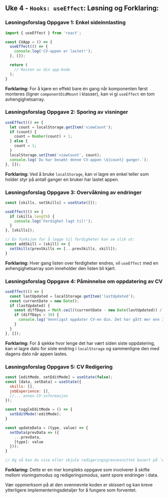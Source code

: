 ## Uke 4 - `Hooks: useEffect`: Løsning og Forklaring:

### **Løsningsforslag Oppgave 1: Enkel sideinnlasting**
```javascript
import { useEffect } from 'react';

const CVApp = () => {
  useEffect(() => {
    console.log('CV-appen er lastet!');
  }, []);

  return (
    // Resten av din app-kode
  );
}
```

**Forklaring:** 
For å kjøre en effekt bare én gang når komponenten først monteres (ligner `componentDidMount` i klasser), kan vi gi `useEffect` en tom avhengighetsarray.

### **Løsningsforslag Oppgave 2: Sporing av visninger**

```javascript
useEffect(() => {
  let count = localStorage.getItem('viewCount');
  if (count) {
    count = Number(count) + 1;
  } else {
    count = 1;
  }
  localStorage.setItem('viewCount', count);
  console.log(`Du har besøkt denne CV-appen \${count} ganger.`);
}, []);
```
**Forklaring:** 
Ved å bruke `localStorage`, kan vi lagre en enkel teller som holder styr på antall ganger en bruker har lastet appen.


### **Løsningsforslag Oppgave 3: Overvåkning av endringer**

```javascript
const [skills, setSkills] = useState([]);

useEffect(() => {
  if (skills.length) {
    console.log('Ferdighet lagt til!');
  }
}, [skills]);

// En funksjon for å legge til ferdigheter kan se slik ut:
const addSkill = (skill) => {
  setSkills(prevSkills => [...prevSkills, skill]);
}
```

**Forklaring:** 
Hver gang listen over ferdigheter endres, vil `useEffect` med en avhengighetsarray som inneholder den listen bli kjørt.

### **Løsningsforslag Oppgave 4: Påminnelse om oppdatering av CV**

```javascript
useEffect(() => {
  const lastUpdated = localStorage.getItem('lastUpdated');
  const currentDate = new Date();
  if (lastUpdated) {
    const diffDays = Math.ceil((currentDate - new Date(lastUpdated)) / (1000 * 60 * 60 * 24));
    if (diffDays > 30) {
      console.log('Vennligst oppdater CV-en din. Det har gått mer enn 30 dager siden sist!');
    }
  }
}, []);
```

**Forklaring:** 
For å sjekke hvor lenge det har vært siden siste oppdatering, kan vi lagre dato for siste endring i `localStorage` og sammenligne den med dagens dato når appen lastes.

### **Løsningsforslag Oppgave 5: CV Redigering**

```javascript
const [editMode, setEditMode] = useState(false);
const [data, setData] = useState({
  skills: [],
  jobExperience: [],
  //... annen CV-informasjon
});

const toggleEditMode = () => {
  setEditMode(!editMode);
}

const updateData = (type, value) => {
  setData(prevData => ({
    ...prevData,
    [type]: value
  }));
}

// Og så kan du vise eller skjule redigeringsgrensesnittet basert på `editMode` tilstanden.
```

**Forklaring:** 
Dette er en mer kompleks oppgave som involverer å skifte mellom visningsmodus og redigeringsmodus, samt spore endringer i data. 

Vær oppmerksom på at den ovennevnte koden er skissert og kan kreve ytterligere implementeringsdetaljer for å fungere som forventet.